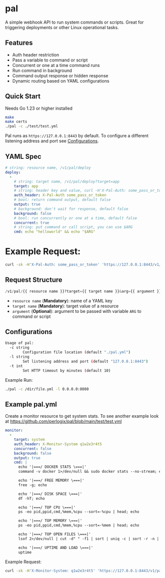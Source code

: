 # pal

A simple webhook API to run system commands or scripts. Great for triggering deployments or other Linux operational tasks.

## Features

- Auth header restriction
- Pass a variable to command or script
- Concurrent or one at a time command runs
- Run command in background
- Command output response or hidden response
- Dynamic routing based on YAML configurations

## Quick Start

Needs Go 1.23 or higher installed

```sh
make
make certs
./pal -c ./test/test.yml
```

Pal runs as `https://127.0.0.1:8443` by default. To configure a different listening address and port see [Configurations](#configurations).


## YAML Spec

```yml
# string: resource name, /v1/pal/deploy
deploy:
  -
    # string: target name, /v1/pal/deploy?target=app
    target: app
    # string: header key and value, curl -H'X-Pal-Auth: some_pass_or_token'
    auth_header: X-Pal-Auth some_pass_or_token
    # bool: return command output, default false
    output: true
    # background: don't wait for response, default false
    background: false
    # bool: run concurrently or one at a time, default false
    concurrent: true
    # string: put command or call script, you can use $ARG
    cmd: echo "helloworld" && echo "$ARG"
```

# Example Request:

```sh
curl -sk -H'X-Pal-Auth: some_pass_or_token' 'https://127.0.0.1:8443/v1/pal/deploy?target=app&arg=helloworld2'
```

## Request Structure

```python
/v1/pal/{{ resource name }}?target={{ target name }}&arg={{ argument }}
```

- `resource name` (**Mandatory**): name of a YAML key
- `target name` (**Mandatory**): target value of a resource
- `argument` (**Optional**): argument to be passed with variable `ARG` to command or script


## Configurations

```sh
Usage of pal:
  -c string
    	Configuration file location (default "./pal.yml")
  -l string
    	Set listening address and port (default "127.0.0.1:8443")
  -t int
    	Set HTTP timeout by minutes (default 10)
```

Example Run:

```sh
./pal -c /dir/file.yml -l 0.0.0.0:8080
```

## Example pal.yml

Create a monitor resource to get system stats. To see another example look at https://github.com/perlogix/pal/blob/main/test/test.yml

```yml
monitor:
  -
    target: system
    auth_header: X-Monitor-System q1w2e3r4t5
    concurrent: false
    background: false
    output: true
    cmd: |
      echo '|===/ DOCKER STATS \===|'
      command -v docker 1>/dev/null && sudo docker stats --no-stream; echo

      echo '|===/ FREE MEMORY \===|'
      free -g; echo

      echo '|===/ DISK SPACE \===|'
      df -hT; echo

      echo '|===/ TOP CPU \===|'
      ps -eo pid,ppid,cmd,%mem,%cpu --sort=-%cpu | head; echo

      echo '|===/ TOP MEMORY \===|'
      ps -eo pid,ppid,cmd,%mem,%cpu --sort=-%mem | head; echo

      echo '|===/ TOP OPEN FILES \===|'
      lsof 2>/dev/null | cut -d" " -f1 | sort | uniq -c | sort -r -n | head; echo

      echo '|===/ UPTIME AND LOAD \===|'
      uptime
```

Example Request:

```sh
curl -sk -H'X-Monitor-System: q1w2e3r4t5' 'https://127.0.0.1:8443/v1/pal/monitor?target=system'
```